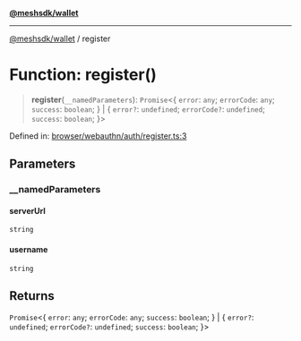 [**@meshsdk/wallet**](../README.md)

***

[@meshsdk/wallet](../globals.md) / register

# Function: register()

> **register**(`__namedParameters`): `Promise`\<\{ `error`: `any`; `errorCode`: `any`; `success`: `boolean`; \} \| \{ `error?`: `undefined`; `errorCode?`: `undefined`; `success`: `boolean`; \}\>

Defined in: [browser/webauthn/auth/register.ts:3](https://github.com/MeshJS/mesh/blob/1abde1553cbd7cf2cf4e40197fc0de9e4a7d0f49/packages/mesh-wallet/src/browser/webauthn/auth/register.ts#L3)

## Parameters

### \_\_namedParameters

#### serverUrl

`string`

#### username

`string`

## Returns

`Promise`\<\{ `error`: `any`; `errorCode`: `any`; `success`: `boolean`; \} \| \{ `error?`: `undefined`; `errorCode?`: `undefined`; `success`: `boolean`; \}\>
